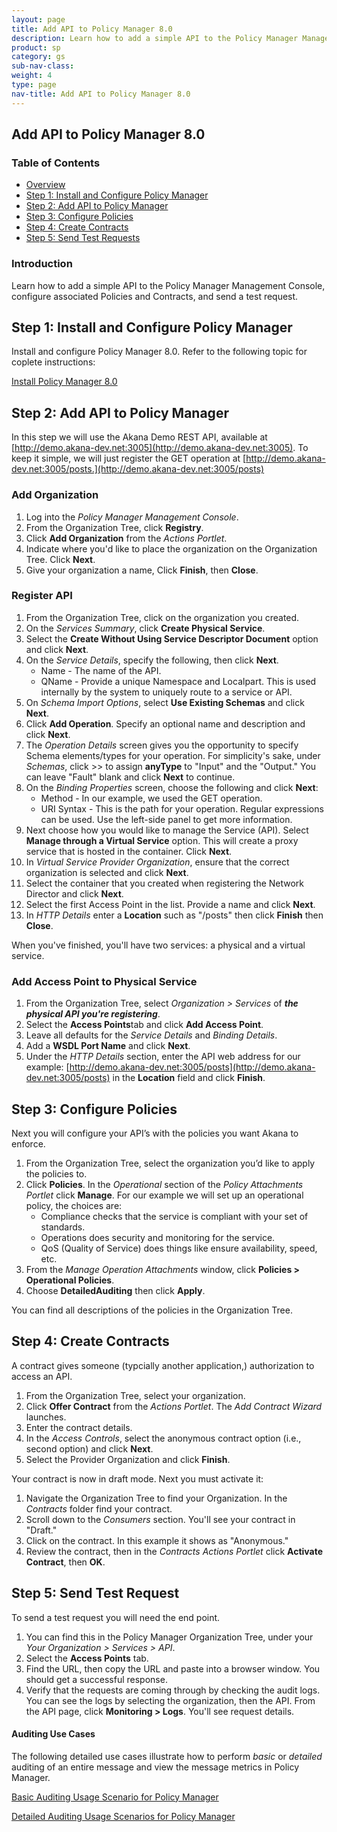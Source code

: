 ```yaml
---
layout: page
title: Add API to Policy Manager 8.0
description: Learn how to add a simple API to the Policy Manager Management Console, configure associated Policies and Contracts, and send a test request. 
product: sp
category: gs	
sub-nav-class: 
weight: 4
type: page
nav-title: Add API to Policy Manager 8.0
---
```


Add API to Policy Manager 8.0
-------------------------------------

### Table of Contents
<div id="toc-marker"></div>

* [Overview](#overview)
* [Step 1: Install and Configure Policy Manager](#step-1-install-and-configure-policy-manager)
* [Step 2: Add API to Policy Manager](#step-2-add-api-to-policy-manager)
* [Step 3: Configure Policies](#step-3-configure-policies)
* [Step 4: Create Contracts](#step-4-create-contracts)
* [Step 5: Send Test Requests](#step-5-send-test-requests)

<div class = "divider1"></div>

### Introduction

Learn how to add a simple API to the Policy Manager Management Console, configure associated Policies and Contracts, and send a test request. 

## Step 1: Install and Configure Policy Manager

Install and configure Policy Manager 8.0. Refer to the following topic for coplete instructions:

<a href="http://docs.akana.com/docs-test/sp/platform_install/installing_policy_manager_v80.htm" >Install Policy Manager 8.0</a> 

## Step 2: Add  API to Policy Manager

In this step we will use the Akana Demo REST API, available at [http://demo.akana-dev.net:3005](http://demo.akana-dev.net:3005). To keep it simple, we will just register the GET operation at [http://demo.akana-dev.net:3005/posts.](http://demo.akana-dev.net:3005/posts)

### Add Organization
1. Log into the *Policy Manager Management Console*.
2. From the Organization Tree, click **Registry**.
2. Click **Add Organization** from the *Actions Portlet*.
3. Indicate where you'd like to place the organization on the Organization Tree. Click **Next**.
4. Give your organization a name, Click **Finish**, then **Close**.

### Register API

1. From the Organization Tree, click on the organization you created. 
2. On the *Services Summary*, click **Create Physical Service**.
3. Select the **Create Without Using Service Descriptor Document** option and click **Next**.
4. On the *Service Details*, specify the following, then click **Next**. 
	* Name - The name of the API.
	* QName - Provide a unique Namespace and Localpart. This is used internally by the system  to uniquely route to a service or API. 
5. On *Schema Import Options*, select **Use Existing Schemas** and click **Next**.
6. Click **Add Operation**. Specify an optional name and description and click **Next**.
7. The *Operation Details* screen gives you the opportunity to specify Schema elements/types for your operation. For simplicity's sake, under *Schemas*, click >> to assign **anyType** to  "Input" and the "Output." You can leave "Fault" blank and click **Next** to continue.
8. On the *Binding Properties* screen, choose the following and click **Next**:
	* Method - In our example, we used the GET operation.
	* URI Syntax - This is the path for your operation. Regular expressions can be used. Use the left-side panel to get more information. 
9. Next choose how you would like to manage the Service (API). Select **Manage through a Virtual Service** option. This will create a proxy service that is hosted in the container. Click **Next**. 
10. In *Virtual Service Provider Organization*, ensure that the correct organization is selected and click **Next**. 
11. Select the container that you created when registering the Network Director and click **Next**.
12. Select the first Access Point in the list. Provide a name and click **Next**. 
13. In *HTTP Details* enter a **Location** such as "/posts" then click **Finish** then  **Close**. 

When you've finished, you'll have two services: a physical and a virtual service. 

### Add Access Point to Physical Service
1. From the Organization Tree, select *Organization > Services* of ***the physical API you're registering***.
2. Select the **Access Points**tab and click **Add Access Point**.
4. Leave all defaults for the *Service Details* and *Binding Details*. 
5. Add a **WSDL Port Name** and click **Next**.
5. Under the *HTTP Details* section, enter the API web address for our example: [http://demo.akana-dev.net:3005/posts](http://demo.akana-dev.net:3005/posts) in the **Location** field and click **Finish**.

## Step 3: Configure Policies

Next you will configure your API’s with the policies you want Akana to enforce. 

1. From the Organization Tree, select the organization you’d like to apply the policies to.
2. Click **Policies**. In the *Operational* section of the *Policy Attachments Portlet* click **Manage**. For our example we will set up an operational policy, the choices are:
	* Compliance checks that the service is compliant with your set of standards.
	* Operations does security and monitoring for the service. 
	* QoS (Quality of Service) does things like ensure availability, speed, etc. 
3. From the *Manage Operation Attachments* window, click **Policies > Operational Policies**.
4. Choose **DetailedAuditing** then click **Apply**.

You can find all descriptions of the policies in the Organization Tree. 

## Step 4: Create Contracts

A contract gives someone (typcially another application,) authorization to access an API. 

1. From the Organization Tree, select your organization. 
2. Click **Offer Contract** from the *Actions Portlet*. The *Add Contract Wizard* launches.  
3. Enter the contract details.
4. In the *Access Controls*, select the anonymous contract option (i.e., second option) and click **Next**.
5. Select the Provider Organization and click **Finish**. 

Your contract is now in draft mode. Next you must activate it:

1. Navigate the Organization Tree to find your Organization. In the *Contracts* folder find your contract. 
2. Scroll down to the *Consumers* section. You'll see your contract in "Draft."
3. Click on the contract. In this example it shows as "Anonymous."
4. Review the contract, then in the *Contracts Actions Portlet* click **Activate Contract**, then **OK**.

## Step 5: Send Test Request

To send a test request you will need the end point. 

1. You can find this in the Policy Manager Organization Tree, under your *Your Organization > Services > API*. 
2. Select the **Access Points** tab. 
3. Find the URL, then copy the URL and paste into a browser window. You should get a successful response. 
4. Verify that the requests are coming through by checking the audit logs. You can see the logs by selecting the organization, then the API. From the API page, click **Monitoring > Logs**. You'll see request details. 

#### Auditing Use Cases

The following detailed use cases illustrate how to perform <em>basic</em> or <em>detailed</em> auditing of an entire message and view the message metrics in Policy Manager. 


<a href="http://docs.akana.com/ag/assets/pm_qos/pm_basic_auditing_policy_use_cases.pdf" >Basic Auditing Usage Scenario for Policy Manager</a> 

<a href="http://docs.akana.com/docs-test/ag/assets/pm_qos/pm_detailed_auditing_policy_use_cases.pdf" >Detailed Auditing Usage Scenarios for Policy Manager</a> 

